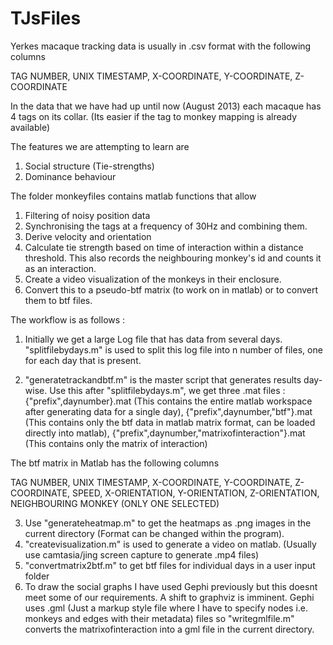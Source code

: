 TJsFiles
========

Yerkes macaque tracking data is usually in .csv format with the following columns

TAG NUMBER, UNIX TIMESTAMP, X-COORDINATE, Y-COORDINATE, Z-COORDINATE

In the data that we have had up until now (August 2013) each macaque has 4 tags on its collar. 
(Its easier if the tag to monkey mapping is already available)

The features we are attempting to learn are
1. Social structure (Tie-strengths)
2. Dominance behaviour

The folder monkeyfiles contains matlab functions that allow
1. Filtering of noisy position data
2. Synchronising the tags at a frequency of 30Hz and combining them.
3. Derive velocity and orientation
4. Calculate tie strength based on time of interaction within a distance threshold.
   This also records the neighbouring monkey's id and counts it as an interaction.
5. Create a video visualization of the monkeys in their enclosure.   
6. Convert this to a pseudo-btf matrix (to work on in matlab) or to convert them to btf files.

The workflow is as follows :

1. Initially we get a large Log file that has data from several days. "splitfilebydays.m" 
is used to split this log file into n number of files, one for each day that is present.

2. "generatetrackandbtf.m" is the master script that generates results day-wise. Use this after "splitfilebydays.m", we get 
three .mat files : {"prefix",daynumber}.mat (This contains the entire matlab workspace after generating data for a single day), 
{"prefix",daynumber,"btf"}.mat (This contains only the btf data in matlab matrix format, can be loaded directly into matlab),
{"prefix",daynumber,"matrixofinteraction"}.mat (This contains only the matrix of interaction)

The btf matrix in Matlab has the following columns

TAG NUMBER, UNIX TIMESTAMP, X-COORDINATE, Y-COORDINATE, Z-COORDINATE, SPEED, X-ORIENTATION, Y-ORIENTATION, Z-ORIENTATION, NEIGHBOURING MONKEY (ONLY ONE SELECTED)


3. Use "generateheatmap.m" to get the heatmaps as .png images in the current directory (Format can be changed within the program). 
4. "createvisualization.m" is used to generate a video on matlab. (Usually use camtasia/jing screen capture to generate .mp4 files)
5. "convertmatrix2btf.m" to get btf files for individual days in a user input folder
6. To draw the social graphs I have used Gephi previously but this doesnt meet some of our requirements. A shift to graphviz is imminent.
Gephi uses .gml (Just a markup style file where I have to specify nodes i.e. monkeys and edges with their metadata) files so "writegmlfile.m" converts the matrixofinteraction into a gml file in the current directory. 

